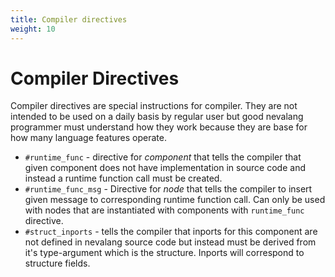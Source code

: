 ```yaml
---
title: Compiler directives
weight: 10
---
```


# Compiler Directives

Compiler directives are special instructions for compiler. They are not intended to be used on a daily basis by regular user but good nevalang programmer must understand how they work because they are base for how many language features operate.

- `#runtime_func` - directive for _component_ that tells the compiler that given component does not have implementation in source code and instead a runtime function call must be created.
- `#runtime_func_msg` - Directive for _node_ that tells the compiler to insert given message to corresponding runtime function call. Can only be used with nodes that are instantiated with components with `runtime_func` directive.
- `#struct_inports` - tells the compiler that inports for this component are not defined in nevalang source code but instead must be derived from it's type-argument which is the structure. Inports will correspond to structure fields.
